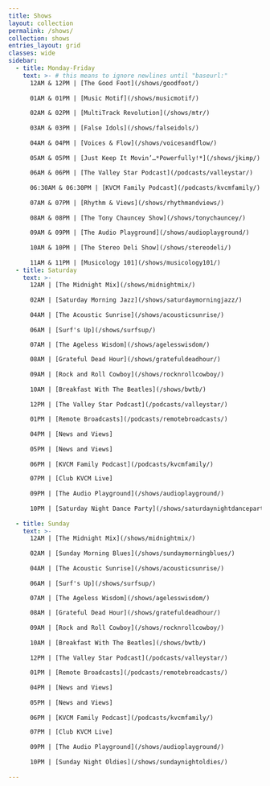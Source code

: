 ```yaml
---
title: Shows
layout: collection
permalink: /shows/
collection: shows
entries_layout: grid
classes: wide
sidebar: 
  - title: Monday-Friday
    text: >- # this means to ignore newlines until "baseurl:"  
      12AM & 12PM | [The Good Foot](/shows/goodfoot/)
      
      01AM & 01PM | [Music Motif](/shows/musicmotif/)
      
      02AM & 02PM | [MultiTrack Revolution](/shows/mtr/)
      
      03AM & 03PM | [False Idols](/shows/falseidols/)
      
      04AM & 04PM | [Voices & Flow](/shows/voicesandflow/)
      
      05AM & 05PM | [Just Keep It Movin’…*Powerfully!*](/shows/jkimp/)
      
      06AM & 06PM | [The Valley Star Podcast](/podcasts/valleystar/)
      
      06:30AM & 06:30PM | [KVCM Family Podcast](/podcasts/kvcmfamily/)
      
      07AM & 07PM | [Rhythm & Views](/shows/rhythmandviews/)
      
      08AM & 08PM | [The Tony Chauncey Show](/shows/tonychauncey/)
      
      09AM & 09PM | [The Audio Playground](/shows/audioplayground/)
      
      10AM & 10PM | [The Stereo Deli Show](/shows/stereodeli/)
      
      11AM & 11PM | [Musicology 101](/shows/musicology101/)
  - title: Saturday
    text: >-
      12AM | [The Midnight Mix](/shows/midnightmix/)
      
      02AM | [Saturday Morning Jazz](/shows/saturdaymorningjazz/)
      
      04AM | [The Acoustic Sunrise](/shows/acousticsunrise/)
      
      06AM | [Surf's Up](/shows/surfsup/)

      07AM | [The Ageless Wisdom](/shows/agelesswisdom/)
      
      08AM | [Grateful Dead Hour](/shows/gratefuldeadhour/)
      
      09AM | [Rock and Roll Cowboy](/shows/rocknrollcowboy/)
      
      10AM | [Breakfast With The Beatles](/shows/bwtb/)
      
      12PM | [The Valley Star Podcast](/podcasts/valleystar/)
      
      01PM | [Remote Broadcasts](/podcasts/remotebroadcasts/)
      
      04PM | [News and Views]
      
      05PM | [News and Views]
      
      06PM | [KVCM Family Podcast](/podcasts/kvcmfamily/)

      07PM | [Club KVCM Live]
      
      09PM | [The Audio Playground](/shows/audioplayground/)
      
      10PM | [Saturday Night Dance Party](/shows/saturdaynightdanceparty/)
      
  - title: Sunday  
    text: >-
      12AM | [The Midnight Mix](/shows/midnightmix/)
      
      02AM | [Sunday Morning Blues](/shows/sundaymorningblues/)
      
      04AM | [The Acoustic Sunrise](/shows/acousticsunrise/)
      
      06AM | [Surf's Up](/shows/surfsup/)

      07AM | [The Ageless Wisdom](/shows/agelesswisdom/)
      
      08AM | [Grateful Dead Hour](/shows/gratefuldeadhour/)
      
      09AM | [Rock and Roll Cowboy](/shows/rocknrollcowboy/)
      
      10AM | [Breakfast With The Beatles](/shows/bwtb/)
      
      12PM | [The Valley Star Podcast](/podcasts/valleystar/)
      
      01PM | [Remote Broadcasts](/podcasts/remotebroadcasts/)
      
      04PM | [News and Views]
      
      05PM | [News and Views]
      
      06PM | [KVCM Family Podcast](/podcasts/kvcmfamily/)

      07PM | [Club KVCM Live]
      
      09PM | [The Audio Playground](/shows/audioplayground/)
      
      10PM | [Sunday Night Oldies](/shows/sundaynightoldies/)
      
---
```

